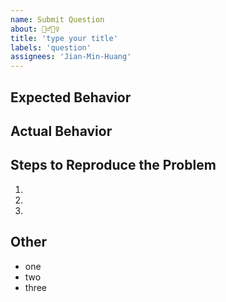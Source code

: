 ```yaml
---
name: Submit Question
about: 🙋‍♂️🙋‍♀️
title: 'type your title'
labels: 'question'
assignees: 'Jian-Min-Huang'
---
```


## Expected Behavior


## Actual Behavior


## Steps to Reproduce the Problem

  1.
  2.
  3.

## Other

  - one
  - two
  - three

